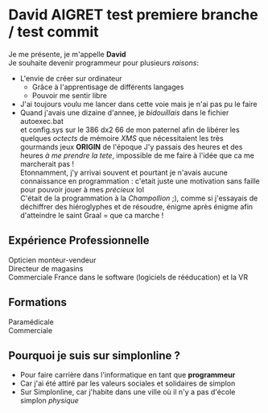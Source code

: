# David AIGRET test premiere branche / test commit 
Je me présente, je m'appelle **David**   
Je souhaite devenir programmeur pour plusieurs *raisons*:  
* L'envie de créer sur ordinateur
  * Grâce à l'apprentisage de différents langages
  * Pouvoir me sentir libre
* J'ai toujours voulu me lancer dans cette voie mais je n'ai pas pu le faire  
* Quand j'avais une dizaine d'annee, je *bidouillais* dans le fichier autoexec.bat   
et config.sys sur le 386 dx2 66 de mon paternel afin de libérer les quelques *octects* de mémoire *XMS* 
que nécessitaient les très gourmands jeux **ORIGIN** de l'époque
J'y passais des heures et des heures *à me prendre la tete*, impossible de me faire à l'idée que ca me marcherait pas !  
Etonnamment, j'y arrivai souvent et pourtant je n'avais aucune connaissance en programmation : c'etait juste une motivation sans faille pour pouvoir jouer à mes *précieux* lol  
C'était de la programmation à la *Champollion* ;), comme si j'essayais de déchiffrer des hiéroglyphes et de résoudre, énigme après énigme afin d'atteindre le saint Graal = que ca marche !   

## Expérience Professionnelle

Opticien monteur-vendeur  
Directeur de magasins  
Commerciale France dans le software (logiciels de rééducation) et la VR

## Formations

Paramédicale  
Commerciale


## Pourquoi je suis sur simplonline ?

* Pour faire carrière dans l'informatique en tant que **programmeur**
* Car j'ai été attiré par les valeurs sociales et solidaires de simplon
* Sur Simplonline, car j'habite dans une ville où il n'y a pas d'école simplon *physique* 


  
  
  
  

